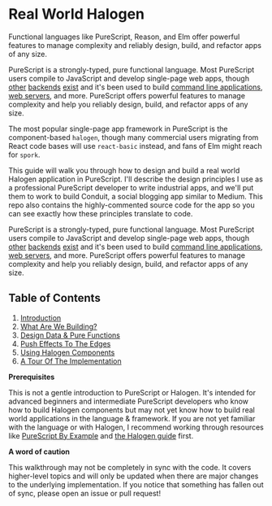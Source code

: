 # Real World Halogen

Functional languages like PureScript, Reason, and Elm offer powerful features to manage complexity and reliably design, build, and refactor apps of any size.

PureScript is a strongly-typed, pure functional language. Most PureScript users compile to JavaScript and develop single-page web apps, though [other](https://github.com/andyarvanitis/purescript-native) [backends](https://github.com/pure-c/pure-c) [exist](https://github.com/paulyoung/pureswift) and it's been used to build [command line applications](https://github.com/feramhq/transity), [web servers](https://github.com/cprussin/purescript-httpure), and more. PureScript offers powerful features to manage complexity and help you reliably design, build, and refactor apps of any size.

The most popular single-page app framework in PureScript is the component-based `halogen`, though many commercial users migrating from React code bases will use `react-basic` instead, and fans of Elm might reach for `spork`.

This guide will walk you through how to design and build a real world Halogen application in PureScript. I'll describe the design principles I use as a professional PureScript developer to write industrial apps, and we'll put them to work to build Conduit, a social blogging app similar to Medium. This repo also contains the highly-commented source code for the app so you can see exactly how these principles translate to code.

PureScript is a strongly-typed, pure functional language. Most PureScript users compile to JavaScript and develop single-page web apps, though [other](https://github.com/andyarvanitis/purescript-native) [backends](https://github.com/pure-c/pure-c) [exist](https://github.com/paulyoung/pureswift) and it's been used to build [command line applications](https://github.com/feramhq/transity), [web servers](https://github.com/cprussin/purescript-httpure), and more. PureScript offers powerful features to manage complexity and help you reliably design, build, and refactor apps of any size.

## Table of Contents

1. [Introduction](1%20-%20Introduction.md)
2. [What Are We Building?](2%20-%20What%20Are%20We%20Building%3F.md)
3. [Design Data & Pure Functions](3%20-%20Design%20Data%20%26%20Pure%20Functions.md)
4. [Push Effects To The Edges](4%20-%20Push%20Effects%20To%20The%20Edges.md)
5. [Using Halogen Components](5%20-%20Using%20Halogen%20Components.md)
6. [A Tour Of The Implementation](6%20-%20A%20Tour%20Of%20The%20Implementation.md)

**Prerequisites**

This is not a gentle introduction to PureScript or Halogen. It's intended for advanced beginners and intermediate PureScript developers who know how to build Halogen components but may not yet know how to build real world applications in the language & framework. If you are not yet familiar with the language or with Halogen, I recommend working through resources like [PureScript By Example](https://leanpub.com/purescript/read) and [the Halogen guide](https://github.com/slamdata/purescript-halogen/) first.

**A word of caution**

This walkthrough may not be completely in sync with the code. It covers higher-level topics and will only be updated when there are major changes to the underlying implementation. If you notice that something has fallen out of sync, please open an issue or pull request!
